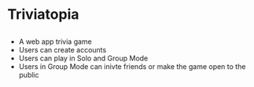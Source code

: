 # Triviatopia

##

- A web app trivia game
- Users can create accounts
- Users can play in Solo and Group Mode
- Users in Group Mode can inivte friends or make the game open to the public
